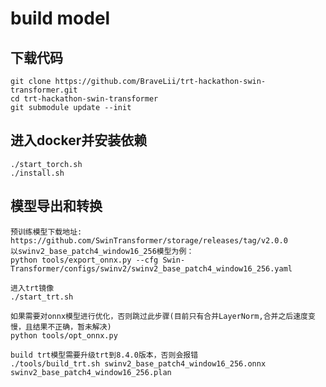 # build model

## 下载代码
    git clone https://github.com/BraveLii/trt-hackathon-swin-transformer.git
    cd trt-hackathon-swin-transformer
    git submodule update --init

## 进入docker并安装依赖
    ./start_torch.sh
    ./install.sh

## 模型导出和转换
    预训练模型下载地址: https://github.com/SwinTransformer/storage/releases/tag/v2.0.0
    以swinv2_base_patch4_window16_256模型为例：
    python tools/export_onnx.py --cfg Swin-Transformer/configs/swinv2/swinv2_base_patch4_window16_256.yaml

    进入trt镜像
    ./start_trt.sh

    如果需要对onnx模型进行优化，否则跳过此步骤(目前只有合并LayerNorm,合并之后速度变慢，且结果不正确，暂未解决)
    python tools/opt_onnx.py 

    build trt模型需要升级trt到8.4.0版本，否则会报错
    ./tools/build_trt.sh swinv2_base_patch4_window16_256.onnx swinv2_base_patch4_window16_256.plan
    

